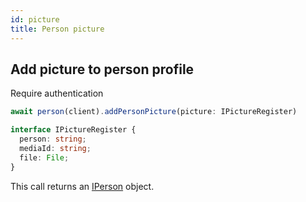 ```yaml
---
id: picture
title: Person picture
---
```


## Add picture to person profile

<span class="badge badge--warning">Require authentication</span>

```ts
await person(client).addPersonPicture(picture: IPictureRegister)
```

```ts
interface IPictureRegister {
  person: string;
  mediaId: string;
  file: File;
}
```

This call returns an [IPerson](../person-types#iperson) object.